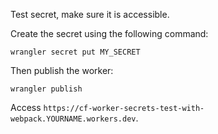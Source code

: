 Test secret, make sure it is accessible.

Create the secret using the following command:

    wrangler secret put MY_SECRET

Then publish the worker:

    wrangler publish

Access `https://cf-worker-secrets-test-with-webpack.YOURNAME.workers.dev`.
